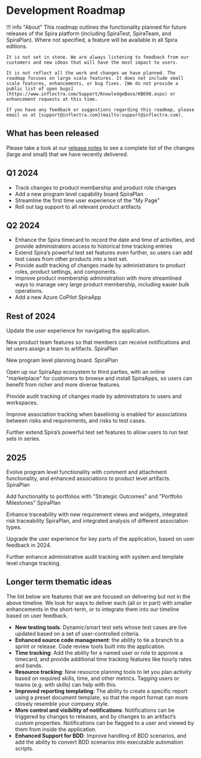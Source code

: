 # Development Roadmap

!!! info "About"
    This roadmap outlines the functionality planned for future releases of the Spira platform (including SpiraTest, SpiraTeam, and SpiraPlan). Where not specified, a feature will be available in all Spira editions.
    
    It is not set in stone. We are always listening to feedback from our customers and new ideas that will have the most impact to users.

    It is not reflect all the work and changes we have planned. The roadmap focuses on large scale features. It does not include small scale features, enhancements, or bug fixes. [We do not provide a public list of open bugs](https://www.inflectra.com/Support/KnowledgeBase/KB698.aspx) or enhancement requests at this time.
    
    If you have any feedback or suggestions regarding this roadmap, please email us at [support@inflectra.com](mailto:support@inflectra.com).

## What has been released
Please take a look at our [release notes](release-notes-v7.md) to see a complete list of the changes (large and small) that we have recently delivered.

## Q1 2024
- Track changes to product membership and product role changes
- Add a new program level capability board <span class="pill">SpiraPlan</span>
- Streamline the first time user experience of the "My Page"
- Roll out tag support to all relevant product artifacts

## Q2 2024
- Enhance the Spira timecard to record the date and time of activities, and provide administrators access to historical time tracking entries 
- Extend Spira’s powerful test set features even further, so users can add test cases from other products into a test set.
- Provide audit tracking of changes made by administrators to product roles, product settings, and components.
- Improve product membership administration with more streamlined ways to manage very large product membership, including easier bulk operations.
- Add a new Azure CoPilot SpiraApp

## Rest of 2024
Update the user experience for navigating the application.

New product team features so that members can receive notifications and let users assign a team to artifacts. <span class="pill">SpiraPlan</span>

New program level planning board. <span class="pill">SpiraPlan</span>

Open up our SpiraApp ecosystem to third parties, with an online "marketplace" for customers to browse and install SpiraApps, so users can benefit from richer and more diverse features.

Provide audit tracking of changes made by administrators to users and workspaces.

Improve association tracking when baselining is enabled for associations between risks and requirements, and risks to test cases. 

Further extend Spira’s powerful test set features to allow users to run test sets in series.

## 2025
Evolve program level functionality with comment and attachment functionality, and enhanced associations to product level artifacts. <span class="pill">SpiraPlan</span>

Add functionality to portfolios with "Strategic Outcomes" and "Portfolio Milestones" <span class="pill">SpiraPlan</span>

Enhance traceability with new requirement views and widgets, integrated risk traceability <span class="pill">SpiraPlan</span>, and integrated analysis of different association types.

Upgrade the user experience for key parts of the application, based on user feedback in 2024.

Further enhance administrative audit tracking with system and template level change tracking.



## Longer term thematic ideas
The list below are features that we are focused on delivering but not in the above timeline. We look for ways to deliver each (all or in part) with smaller enhancements in the short-term, or to integrate them into our timeline based on user feedback.

- **New testing tools**: Dynamic/smart test sets whose test cases are live updated based on a set of user-controlled criteria.
- **Enhanced source code management**: the ability to tie a branch to a sprint or release. Code review tools built into the application.
- **Time tracking**: Add the ability for a named user or role to approve a timecard, and provide additional time tracking features like hourly rates and bands.
- **Resource tracking**: New resource planning tools to let you plan activity based on required skills, time, and other metrics. Tagging users or teams (e.g. with skills) can help with this.
- **Improved reporting templating**: The ability to create a specific report using a preset document template, so that the report format can more closely resemble your company style.
- **More control and visibility of notifications**: Notifications can be triggered by changes to releases, and by changes to an artifact’s custom properties. Notifications can be flagged to a user and viewed by them from inside the application.
- **Enhanced Support for BDD**: Improve handling of BDD scenarios, and add the ability to convert BDD scenarios into executable automation scripts.